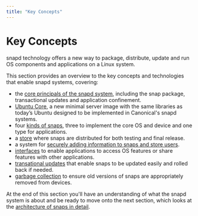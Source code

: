 ```yaml
---
title: "Key Concepts"
---
```


# Key Concepts
snapd technology offers a new way to package, distribute, update and run OS components and applications on a Linux system.

This section provides an overview to the key concepts and technologies that enable snapd systems, covering:

* the [core principals of the snapd system](the_snappy_system.md), including the snap package, transactional updates and application confinement.
* [Ubuntu Core](ubuntu_core_desktop.md), a new minimal server image with the same libraries as today’s Ubuntu designed to be implemented in Canonical's snapd systems.
* four [kinds of snaps](kinds_of_snaps.md), three to implement the core OS and device and one type for applications.
* a [store](store.md) where snaps are distributed for both testing and final release.
* a system for [securely adding information to snaps and store users](assertions.md).
* [interfaces](interfaces.md) to enable applications to access OS features or share features with other applications.
* [transational updates](transactional_updates.md) that enable snaps to be updated easily and rolled back if needed.
* [garbage collection](garbage.md) to ensure old versions of snaps are appropriately removed from devices.

At the end of this section you'll have an understanding of what the snapd system is about and be ready to move onto the next section, which looks at the [architecture of snaps in detail](architecture_of_snaps.md).